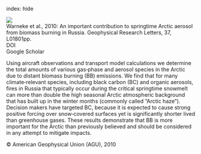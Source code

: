 index: hide

<div class="Citation">
    <div class="Citation-thumb CitationThumb-linked"  data-href="https://doi.org/10.1029/2009gl041816">
      <img src="https://static.claimspace.cloud/climate-study-static/refs/thumbs/7/Warneke_et_al_2010-thumb.png" />
    </div>

  <div class="Citation-body">
    <div class="Citation-text">Warneke et al., 2010: An important contribution to springtime Arctic aerosol from biomass burning in Russia. <span class="Article-journal">Geophysical Research Letters, </span><span class="Article-volume">37, </span>L01801pp.</div>
    <div class="Citation-links">
      <div class="CitationLink" data-href="https://doi.org/10.1029/2009gl041816">
        <div class="CitationLink-icon CitationLink-Doi"></div>
        <div class="CitationLink-text">DOI</div>
      </div>
      <div class="CitationLink" data-href="https://scholar.google.com/scholar?q=10.1029/2009gl041816">
        <div class="CitationLink-icon CitationLink-Scholar"></div>
        <div class="CitationLink-text">Google Scholar</div>
      </div>
    </div>
  </div>
</div>

Using aircraft observations and transport model calculations we determine the total amounts of various gas‐phase and aerosol species in the Arctic due to distant biomass burning (BB) emissions. We find that for many climate‐relevant species, including black carbon (BC) and organic aerosols, fires in Russia that typically occur during the critical springtime snowmelt can more than double the high seasonal Arctic atmospheric background that has built up in the winter months (commonly called “Arctic haze”). Decision makers have targeted BC, because it is expected to cause strong positive forcing over snow‐covered surfaces yet is significantly shorter lived than greenhouse gases. These results demonstrate that BB is more important for the Arctic than previously believed and should be considered in any attempt to mitigate impacts.

<div class="Citation-copy">
&copy; American Geophysical Union (AGU), 2010
</div>